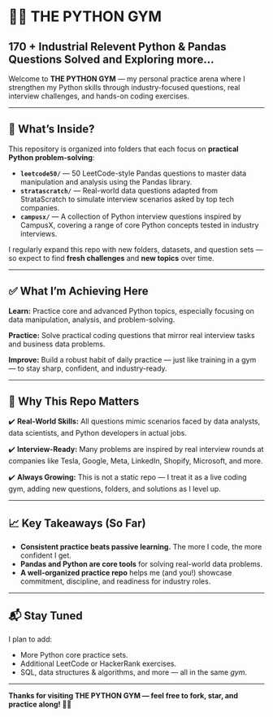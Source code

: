 # 🏋️‍♂️ THE PYTHON GYM

## 170 + Industrial Relevent Python & Pandas Questions Solved and Exploring more...

Welcome to **THE PYTHON GYM** — my personal practice arena where I strengthen my Python skills through industry-focused questions, real interview challenges, and hands-on coding exercises.

---

## 📌 What’s Inside?

This repository is organized into folders that each focus on **practical Python problem-solving**:

- **`leetcode50/`** — 50 LeetCode-style Pandas questions to master data manipulation and analysis using the Pandas library.
- **`stratascratch/`** — Real-world data questions adapted from StrataScratch to simulate interview scenarios asked by top tech companies.
- **`campusx/`** — A collection of Python interview questions inspired by CampusX, covering a range of core Python concepts tested in industry interviews.

I regularly expand this repo with new folders, datasets, and question sets — so expect to find **fresh challenges** and **new topics** over time.

---

## ✅ What I’m Achieving Here

**Learn:** Practice core and advanced Python topics, especially focusing on data manipulation, analysis, and problem-solving.

**Practice:** Solve practical coding questions that mirror real interview tasks and business data problems.

**Improve:** Build a robust habit of daily practice — just like training in a gym — to stay sharp, confident, and industry-ready.

---

## 🔑 Why This Repo Matters

✔️ **Real-World Skills:** All questions mimic scenarios faced by data analysts, data scientists, and Python developers in actual jobs.

✔️ **Interview-Ready:** Many problems are inspired by real interview rounds at companies like Tesla, Google, Meta, LinkedIn, Shopify, Microsoft, and more.

✔️ **Always Growing:** This is not a static repo — I treat it as a live coding gym, adding new questions, folders, and solutions as I level up.

---

## 📈 Key Takeaways (So Far)

- **Consistent practice beats passive learning.** The more I code, the more confident I get.
- **Pandas and Python are core tools** for solving real-world data problems.
- **A well-organized practice repo** helps me (and you!) showcase commitment, discipline, and readiness for industry roles.

---

## 📬 Stay Tuned

I plan to add:
- More Python core practice sets.
- Additional LeetCode or HackerRank exercises.
- SQL, data structures & algorithms, and more — all in the same *gym*.

---

**Thanks for visiting THE PYTHON GYM — feel free to fork, star, and practice along! 💪🐍**

